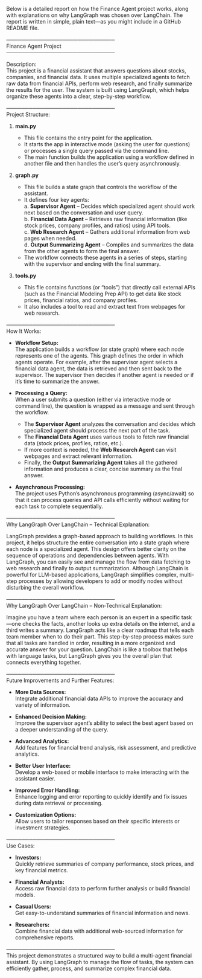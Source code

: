 Below is a detailed report on how the Finance Agent project works, along with explanations on why LangGraph was chosen over LangChain. The report is written in simple, plain text—as you might include in a GitHub README file.

─────────────────────────────  
Finance Agent Project  
─────────────────────────────

Description:  
This project is a financial assistant that answers questions about stocks, companies, and financial data. It uses multiple specialized agents to fetch raw data from financial APIs, perform web research, and finally summarize the results for the user. The system is built using LangGraph, which helps organize these agents into a clear, step-by-step workflow.

─────────────────────────────  
Project Structure:  

1. **main.py**  
   - This file contains the entry point for the application.  
   - It starts the app in interactive mode (asking the user for questions) or processes a single query passed via the command line.  
   - The main function builds the application using a workflow defined in another file and then handles the user’s query asynchronously.

2. **graph.py**  
   - This file builds a state graph that controls the workflow of the assistant.  
   - It defines four key agents:  
     a. **Supervisor Agent** – Decides which specialized agent should work next based on the conversation and user query.  
     b. **Financial Data Agent** – Retrieves raw financial information (like stock prices, company profiles, and ratios) using API tools.  
     c. **Web Research Agent** – Gathers additional information from web pages when needed.  
     d. **Output Summarizing Agent** – Compiles and summarizes the data from the other agents to form the final answer.  
   - The workflow connects these agents in a series of steps, starting with the supervisor and ending with the final summary.

3. **tools.py**  
   - This file contains functions (or “tools”) that directly call external APIs (such as the Financial Modeling Prep API) to get data like stock prices, financial ratios, and company profiles.  
   - It also includes a tool to read and extract text from webpages for web research.

─────────────────────────────  
How It Works:  

- **Workflow Setup:**  
  The application builds a workflow (or state graph) where each node represents one of the agents. This graph defines the order in which agents operate. For example, after the supervisor agent selects a financial data agent, the data is retrieved and then sent back to the supervisor. The supervisor then decides if another agent is needed or if it’s time to summarize the answer.

- **Processing a Query:**  
  When a user submits a question (either via interactive mode or command line), the question is wrapped as a message and sent through the workflow.  
  - The **Supervisor Agent** analyzes the conversation and decides which specialized agent should process the next part of the task.  
  - The **Financial Data Agent** uses various tools to fetch raw financial data (stock prices, profiles, ratios, etc.).  
  - If more context is needed, the **Web Research Agent** can visit webpages and extract relevant information.  
  - Finally, the **Output Summarizing Agent** takes all the gathered information and produces a clear, concise summary as the final answer.

- **Asynchronous Processing:**  
  The project uses Python’s asynchronous programming (async/await) so that it can process queries and API calls efficiently without waiting for each task to complete sequentially.

─────────────────────────────  
Why LangGraph Over LangChain – Technical Explanation:  

LangGraph provides a graph-based approach to building workflows. In this project, it helps structure the entire conversation into a state graph where each node is a specialized agent. This design offers better clarity on the sequence of operations and dependencies between agents. With LangGraph, you can easily see and manage the flow from data fetching to web research and finally to output summarization. Although LangChain is powerful for LLM-based applications, LangGraph simplifies complex, multi-step processes by allowing developers to add or modify nodes without disturbing the overall workflow.

─────────────────────────────  
Why LangGraph Over LangChain – Non-Technical Explanation:  

Imagine you have a team where each person is an expert in a specific task—one checks the facts, another looks up extra details on the internet, and a third writes a summary. LangGraph acts like a clear roadmap that tells each team member when to do their part. This step-by-step process makes sure that all tasks are handled in order, resulting in a more organized and accurate answer for your question. LangChain is like a toolbox that helps with language tasks, but LangGraph gives you the overall plan that connects everything together.

─────────────────────────────  
Future Improvements and Further Features:  

- **More Data Sources:**  
  Integrate additional financial data APIs to improve the accuracy and variety of information.

- **Enhanced Decision Making:**  
  Improve the supervisor agent’s ability to select the best agent based on a deeper understanding of the query.

- **Advanced Analytics:**  
  Add features for financial trend analysis, risk assessment, and predictive analytics.

- **Better User Interface:**  
  Develop a web-based or mobile interface to make interacting with the assistant easier.

- **Improved Error Handling:**  
  Enhance logging and error reporting to quickly identify and fix issues during data retrieval or processing.

- **Customization Options:**  
  Allow users to tailor responses based on their specific interests or investment strategies.

─────────────────────────────  
Use Cases:  

- **Investors:**  
  Quickly retrieve summaries of company performance, stock prices, and key financial metrics.

- **Financial Analysts:**  
  Access raw financial data to perform further analysis or build financial models.

- **Casual Users:**  
  Get easy-to-understand summaries of financial information and news.

- **Researchers:**  
  Combine financial data with additional web-sourced information for comprehensive reports.

─────────────────────────────  
This project demonstrates a structured way to build a multi-agent financial assistant. By using LangGraph to manage the flow of tasks, the system can efficiently gather, process, and summarize complex financial data.